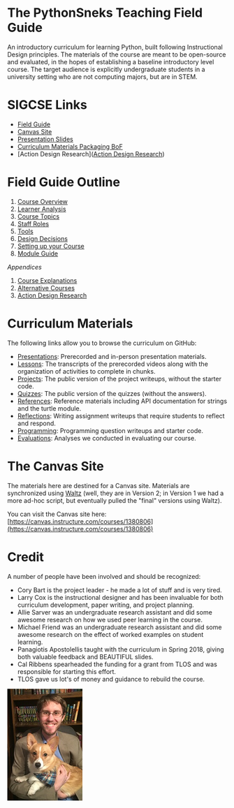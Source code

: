 # The PythonSneks Teaching Field Guide

An introductory curriculum for learning Python, built following Instructional Design principles. The materials of the course are meant to be open-source and evaluated, in the hopes of establishing a baseline introductory level course. The target audience is explicitly undergraduate students in a university setting who are not computing majors, but are in STEM.

# SIGCSE Links

* [Field Guide](#field-guide-outline)
* [Canvas Site](https://canvas.instructure.com/courses/1380806)
* [Presentation Slides](sigcse/sigcse19-python-sneks.pdf)
* [Curriculum Materials Packaging BoF](https://cssplice-cm.github.io)
* [Action Design Research]([Action Design Research](action_design_research.md))

# Field Guide Outline

1. [Course Overview](guide_overview.md)
2. [Learner Analysis](learner_analysis.md)
3. [Course Topics](course_topics.md)
4. [Staff Roles](staff_roles.md)
5. [Tools](tools.md)
6. [Design Decisions](design_decisions.md)
7. [Setting up your Course](course_setup.md)
8. [Module Guide](module_guide.md)

*Appendices*

1. [Course Explanations](course_explanations.md)
2. [Alternative Courses](alternatives.md)
3. [Action Design Research](action_design_research.md)

# Curriculum Materials

The following links allow you to browse the curriculum on GitHub:

- [Presentations](https://github.com/acbart/python-sneks/blob/master/presentations): Prerecorded and in-person presentation materials.
- [Lessons](https://github.com/acbart/python-sneks/blob/master/lessons): The transcripts of the prerecorded videos along with the organization of activities to complete in chunks.
- [Projects](https://github.com/acbart/python-sneks/blob/master/projects): The public version of the project writeups, without the starter code.
- [Quizzes](https://github.com/acbart/python-sneks/blob/master/quizzes): The public version of the quizzes (without the answers).
- [References](https://github.com/acbart/python-sneks/blob/master/references): Reference materials including API documentation for strings and the turtle module.
- [Reflections](https://github.com/acbart/python-sneks/blob/master/reflections): Writing assignment writeups that require students to reflect and respond.
- [Programming](https://github.com/acbart/python-sneks/blob/master/programming): Programming question writeups and starter code.
- [Evaluations](https://github.com/acbart/python-sneks/blob/master/evaluations): Analyses we conducted in evaluating our course.

# The Canvas Site

The materials here are destined for a Canvas site. Materials are synchronized using [Waltz](https://github.com/acbart/waltz) (well, they are in Version 2; in Version 1 we had a more ad-hoc script, but eventually pulled the "final" versions using Waltz).

You can visit the Canvas site here: [https://canvas.instructure.com/courses/1380806](https://canvas.instructure.com/courses/1380806)

# Credit

A number of people have been involved and should be recognized:

* Cory Bart is the project leader - he made a lot of stuff and is very tired.
* Larry Cox is the instructional designer and has been invaluable for both curriculum development, paper writing, and project planning.
* Allie Sarver was an undergraduate research assistant and did some awesome research on how we used peer learning in the course.
* Michael Friend was an undergraduate research assistant and did some awesome research on the effect of worked examples on student learning.
* Panagiotis Apostolellis taught with the curriculum in Spring 2018, giving both valuable feedback and BEAUTIFUL slides.
* Cal Ribbens spearheaded the funding for a grant from TLOS and was responsible for starting this effort.
* TLOS gave us lot's of money and guidance to rebuild the course.

![Photo of Dr. Bart](images/corgi-cory-cropped-scaled.jpg)